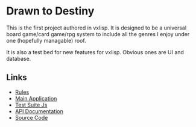 # Drawn to Destiny

This is the first project authored in vxlisp. It is designed to be a universal board game/card game/rpg system to include all the genres I enjoy under one (hopefully managable) roof.

It is also a test bed for new features for vxlisp. Obvious ones are UI and database.

## Links
* [Rules](public/DrawnToDestiny.pdf)
* [Main Application](public/runjs.html)
* [Test Suite Js](public/testjs.html)
* [API Documentation](doc/doc.html)
* [Source Code](https://github.com/Vyridian/nxtactics)
